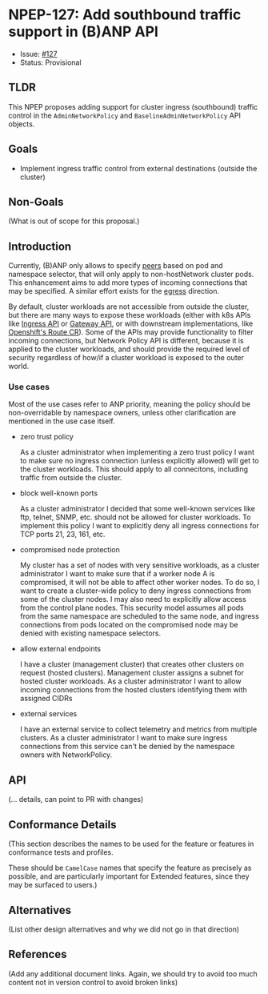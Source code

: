 # NPEP-127: Add southbound traffic support in (B)ANP API

* Issue: [#127](https://github.com/kubernetes-sigs/network-policy-api/issues/127)
* Status: Provisional

## TLDR

This NPEP proposes adding support for cluster ingress (southbound) traffic control in the `AdminNetworkPolicy` and `BaselineAdminNetworkPolicy` API objects.

## Goals

* Implement ingress traffic control from external destinations (outside the cluster)

## Non-Goals

(What is out of scope for this proposal.)

## Introduction

Currently, (B)ANP only allows to specify [peers](https://github.com/kubernetes-sigs/network-policy-api/blob/46be90096f23934f56342bc408b94a1aa79a159c/apis/v1alpha1/shared_types.go#L98-L103) 
based on pod and namespace selector, that will only apply to non-hostNetwork cluster pods. This enhancement aims to
add more types of incoming connections that may be specified. A similar effort exists for the [egress](https://github.com/kubernetes-sigs/network-policy-api/issues/126)
direction.

By default, cluster workloads are not accessible from outside the cluster, but there are many ways to expose these workloads
(either with k8s APIs like [Ingress API](https://kubernetes.io/docs/concepts/services-networking/ingress/) or
[Gateway API](https://gateway-api.sigs.k8s.io/), or with downstream implementations,
like [Openshift's Route CR](https://docs.openshift.com/container-platform/4.13/rest_api/network_apis/route-route-openshift-io-v1.html)).
Some of the APIs may provide functionality to filter incoming connections, but Network Policy API is different, because
it is applied to the cluster workloads, and should provide the required level of security regardless of how/if a cluster workload
is exposed to the outer world.

### Use cases
Most of the use cases refer to ANP priority, meaning the policy should be non-overridable by namespace owners, unless
other clarification are mentioned in the use case itself.

 - zero trust policy

    As a cluster administrator when implementing a zero trust policy I want to make sure no ingress connection 
    (unless explicitly allowed) will get to the cluster workloads. This should apply to all connecitons, including traffic from outside the cluster.

 - block well-known ports

    As a cluster administrator I decided that some well-known services like ftp, telnet, SNMP, etc. 
    should not be allowed for cluster workloads. To implement this policy I want to explicitly deny all ingress connections
    for TCP ports 21, 23, 161, etc.

 - compromised node protection
 
    My cluster has a set of nodes with very sensitive workloads, as a cluster administrator I want to make sure that if 
    a worker node A is compromised, it will not be able to affect other worker nodes. To do so, I want to create a cluster-wide policy to
    deny ingress connections from some of the cluster nodes. I may also need to explicitly allow access from the control plane nodes.
    This security model assumes all pods from the same namespace are scheduled to the same node, and ingress connections
    from pods located on the compromised node may be denied with existing namespace selectors.

 - allow external endpoints

    I have a cluster (management cluster) that creates other clusters on request (hosted clusters).
    Management cluster assigns a subnet for hosted cluster workloads. As a cluster administrator I want to allow
    incoming connections from the hosted clusters identifying them with assigned CIDRs


- external services

    I have an external service to collect telemetry and metrics from multiple clusters.
    As a cluster administrator I want to make sure ingress connections from this service can't be denied by the namespace owners 
    with NetworkPolicy.

## API

(... details, can point to PR with changes)

## Conformance Details

(This section describes the names to be used for the feature or
features in conformance tests and profiles.

These should be `CamelCase` names that specify the feature as
precisely as possible, and are particularly important for
Extended features, since they may be surfaced to users.)

## Alternatives

(List other design alternatives and why we did not go in that
direction)

## References

(Add any additional document links. Again, we should try to avoid
too much content not in version control to avoid broken links)
